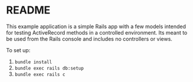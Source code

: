 # README

This example application is a simple Rails app with a few models intended for testing ActiveRecord methods in a controlled environment. Its meant to be used from the Rails console and includes no controllers or views. 

To set up:
1. `bundle install`
2. `bundle exec rails db:setup`
3. `bundle exec rails c`
